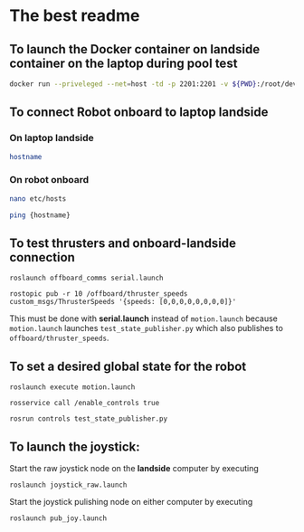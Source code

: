 # The best readme

## To launch the Docker container on landside container on the laptop during pool test
```bash
docker run --priveleged --net=host -td -p 2201:2201 -v ${PWD}:/root/dev/robosub-ros dukerobotics/robosub-ros:landside
```

## To connect Robot onboard to laptop landside 

### On laptop landside
```bash
hostname
```

### On robot onboard
```bash
nano etc/hosts
```

```bash
ping {hostname}
```

## To test thrusters and onboard-landside connection
``roslaunch offboard_comms serial.launch``

``rostopic pub -r 10 /offboard/thruster_speeds custom_msgs/ThrusterSpeeds '{speeds: [0,0,0,0,0,0,0,0]}'``

This must be done with **serial.launch** instead of `motion.launch` because `motion.launch` launches 
`test_state_publisher.py` which also publishes to `offboard/thruster_speeds`.

## To set a desired global state for the robot
``roslaunch execute motion.launch``

``rosservice call /enable_controls true``

``rosrun controls test_state_publisher.py``

## To launch the joystick:
Start the raw joystick node on the **landside** computer by executing

`
roslaunch joystick_raw.launch
`

Start the joystick pulishing node on either computer by executing 

`
roslaunch pub_joy.launch
`
